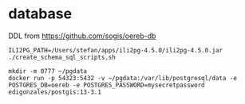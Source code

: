 # database

DDL from https://github.com/sogis/oereb-db

```
ILI2PG_PATH=/Users/stefan/apps/ili2pg-4.5.0/ili2pg-4.5.0.jar ./create_schema_sql_scripts.sh
```

```
mkdir -m 0777 ~/pgdata
docker run -p 54323:5432 -v ~/pgdata:/var/lib/postgresql/data -e POSTGRES_DB=oereb -e POSTGRES_PASSWORD=mysecretpassword edigonzales/postgis:13-3.1
```